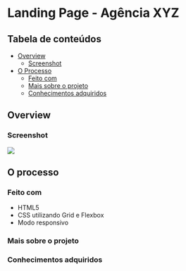 # Landing Page - Agência XYZ 

## Tabela de conteúdos

- [Overview](#overview)
  - [Screenshot](#screenshot)
- [O Processo](#o-processo)
  - [Feito com](#feito-com)
  - [Mais sobre o projeto](#mais-sobre-o-projeto)
  - [Conhecimentos adquiridos](#conhecimentos-adquiridos)

## Overview

### Screenshot

![](./src/images/landing-page.gif)

## O processo

### Feito com

- HTML5 
- CSS utilizando Grid e Flexbox
- Modo responsivo

### Mais sobre o projeto


### Conhecimentos adquiridos
